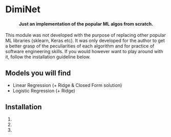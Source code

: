 # DimiNet

<h4 align="center"> Just an implementation of the popular ML algos from scratch. </h4>

This module was not developed with the purpose of replacing other popular ML libraries (sklearn, Keras etc). It was only developed for the author to get a better grasp of the peculiarities of each algorithm and for practice of software engineering skills. If you would however want to play around with it, follow the installation guideline below.

## Models you will find
<ul>
<li>Linear Regression (+ Ridge & Closed Form solution)</li>
<li>Logistic Regression (+ Ridge)</li>
</ul>

## Installation

1. 
2. 
3. 

